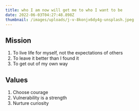 ```yaml
---
title: who I am now will get me to who I want to be
date: 2022-06-03T04:27:48.898Z
thumbnail: /images/uploads/j-v-8konjx6dy4g-unsplash.jpeg
---
```

## Mission
1. To live life for myself, not the expectations of others
2. To leave it better than I found it
3. To get out of my own way
    
## Values
1. Choose courage
2. Vulnerability is a strength
3. Nurture curiosity